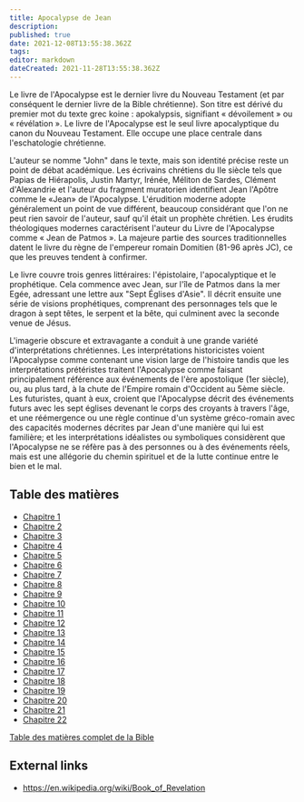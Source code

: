 ```yaml
---
title: Apocalypse de Jean
description: 
published: true
date: 2021-12-08T13:55:38.362Z
tags: 
editor: markdown
dateCreated: 2021-11-28T13:55:38.362Z
---
```


Le livre de l'Apocalypse est le dernier livre du Nouveau Testament (et par conséquent le dernier livre de la Bible chrétienne). Son titre est dérivé du premier mot du texte grec koine : apokalypsis, signifiant « dévoilement » ou « révélation ». Le livre de l'Apocalypse est le seul livre apocalyptique du canon du Nouveau Testament. Elle occupe une place centrale dans l'eschatologie chrétienne.

L'auteur se nomme "John" dans le texte, mais son identité précise reste un point de débat académique. Les écrivains chrétiens du IIe siècle tels que Papias de Hiérapolis, Justin Martyr, Irénée, Méliton de Sardes, Clément d'Alexandrie et l'auteur du fragment muratorien identifient Jean l'Apôtre comme le «Jean» de l'Apocalypse. L'érudition moderne adopte généralement un point de vue différent, beaucoup considérant que l'on ne peut rien savoir de l'auteur, sauf qu'il était un prophète chrétien. Les érudits théologiques modernes caractérisent l'auteur du Livre de l'Apocalypse comme « Jean de Patmos ». La majeure partie des sources traditionnelles datent le livre du règne de l'empereur romain Domitien (81-96 après JC), ce que les preuves tendent à confirmer.

Le livre couvre trois genres littéraires: l'épistolaire, l'apocalyptique et le prophétique. Cela commence avec Jean, sur l'île de Patmos dans la mer Egée, adressant une lettre aux "Sept Églises d'Asie". Il décrit ensuite une série de visions prophétiques, comprenant des personnages tels que le dragon à sept têtes, le serpent et la bête, qui culminent avec la seconde venue de Jésus.

L'imagerie obscure et extravagante a conduit à une grande variété d'interprétations chrétiennes. Les interprétations historicistes voient l'Apocalypse comme contenant une vision large de l'histoire tandis que les interprétations prétéristes traitent l'Apocalypse comme faisant principalement référence aux événements de l'ère apostolique (1er siècle), ou, au plus tard, à la chute de l'Empire romain d'Occident au 5ème siècle. Les futuristes, quant à eux, croient que l'Apocalypse décrit des événements futurs avec les sept églises devenant le corps des croyants à travers l'âge, et une réémergence ou une règle continue d'un système gréco-romain avec des capacités modernes décrites par Jean d'une manière qui lui est familière; et les interprétations idéalistes ou symboliques considèrent que l'Apocalypse ne se réfère pas à des personnes ou à des événements réels, mais est une allégorie du chemin spirituel et de la lutte continue entre le bien et le mal.

## Table des matières

- [Chapitre 1](/fr/Bible/Revelation/1)
- [Chapitre 2](/fr/Bible/Revelation/2)
- [Chapitre 3](/fr/Bible/Revelation/3)
- [Chapitre 4](/fr/Bible/Revelation/4)
- [Chapitre 5](/fr/Bible/Revelation/5)
- [Chapitre 6](/fr/Bible/Revelation/6)
- [Chapitre 7](/fr/Bible/Revelation/7)
- [Chapitre 8](/fr/Bible/Revelation/8)
- [Chapitre 9](/fr/Bible/Revelation/9)
- [Chapitre 10](/fr/Bible/Revelation/10)
- [Chapitre 11](/fr/Bible/Revelation/11)
- [Chapitre 12](/fr/Bible/Revelation/12)
- [Chapitre 13](/fr/Bible/Revelation/13)
- [Chapitre 14](/fr/Bible/Revelation/14)
- [Chapitre 15](/fr/Bible/Revelation/15)
- [Chapitre 16](/fr/Bible/Revelation/16)
- [Chapitre 17](/fr/Bible/Revelation/17)
- [Chapitre 18](/fr/Bible/Revelation/18)
- [Chapitre 19](/fr/Bible/Revelation/19)
- [Chapitre 20](/fr/Bible/Revelation/20)
- [Chapitre 21](/fr/Bible/Revelation/21)
- [Chapitre 22](/fr/Bible/Revelation/22)


[Table des matières complet de la Bible](/fr/index/bible)


## External links

- https://en.wikipedia.org/wiki/Book_of_Revelation